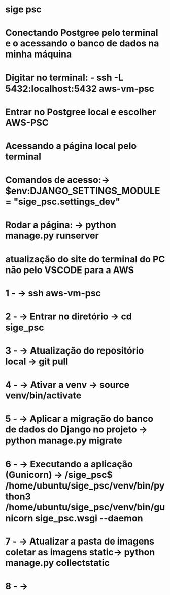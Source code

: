 # sige psc


# Conectando Postgree pelo terminal e o acessando o banco de dados na minha máquina
# Digitar no terminal: - ssh -L 5432:localhost:5432 aws-vm-psc
# Entrar no Postgree local e escolher AWS-PSC

# Acessando a página local pelo terminal
# Comandos de acesso:-> $env:DJANGO_SETTINGS_MODULE = "sige_psc.settings_dev"
# Rodar a página: -> python manage.py runserver

# atualização do site do terminal do PC não pelo VSCODE para a AWS
# 1 - -> ssh aws-vm-psc
# 2 - -> Entrar no diretório -> cd sige_psc
# 3 - -> Atualização do repositório local -> git pull
# 4 - -> Ativar a venv -> source venv/bin/activate
# 5 - -> Aplicar a migração do banco de dados do Django no projeto -> python manage.py migrate
# 6 - -> Executando a aplicação (Gunicorn) -> /sige_psc$ /home/ubuntu/sige_psc/venv/bin/python3 /home/ubuntu/sige_psc/venv/bin/gunicorn sige_psc.wsgi --daemon
# 7 - -> Atualizar a pasta de imagens coletar as imagens static-> python manage.py collectstatic
# 8 - -> 



